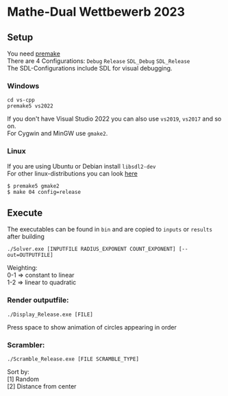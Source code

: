 # Mathe-Dual Wettbewerb 2023

## Setup
You need [premake](https://premake.github.io/)\
There are 4 Configurations: `Debug` `Release` `SDL_Debug` `SDL_Release`\
The SDL-Configurations include SDL for visual debugging.

### Windows
```
cd vs-cpp
premake5 vs2022
```
If you don't have Visual Studio 2022 you can also use `vs2019`, `vs2017` and so on.\
For Cygwin and MinGW use `gmake2`.

### Linux
If you are using Ubuntu or Debian install `libsdl2-dev`\
For other linux-distributions you can look [here](https://lazyfoo.net/tutorials/SDL/01_hello_SDL/linux/index.php)
```
$ premake5 gmake2
$ make 04 config=release
```

## Execute

The executables can be found in `bin` and are copied to `inputs` or `results` after building

```
./Solver.exe [INPUTFILE RADIUS_EXPONENT COUNT_EXPONENT] [--out=OUTPUTFILE]
```
Weighting:\
0-1 => constant to linear\
1-2 => linear to quadratic

### Render outputfile:
```
./Display_Release.exe [FILE]
```
Press space to show animation of circles appearing in order

### Scrambler:
```
./Scramble_Release.exe [FILE SCRAMBLE_TYPE]
```
Sort by:\
[1] Random\
[2] Distance from center